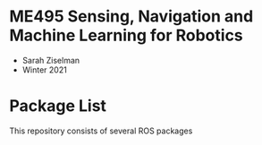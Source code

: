 # ME495 Sensing, Navigation and Machine Learning for Robotics
* Sarah Ziselman
* Winter 2021
# Package List
This repository consists of several ROS packages